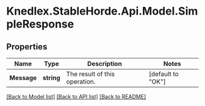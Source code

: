 # Knedlex.StableHorde.Api.Model.SimpleResponse

## Properties

Name | Type | Description | Notes
------------ | ------------- | ------------- | -------------
**Message** | **string** | The result of this operation. | [default to "OK"]

[[Back to Model list]](../README.md#documentation-for-models) [[Back to API list]](../README.md#documentation-for-api-endpoints) [[Back to README]](../README.md)

